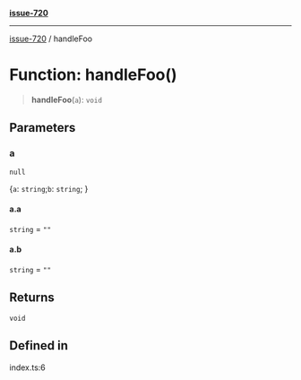 [**issue-720**](../README.md)

***

[issue-720](../README.md) / handleFoo

# Function: handleFoo()

> **handleFoo**(`a`): `void`

## Parameters

### a

`null`

\{`a`: `string`;`b`: `string`; \}

#### a.a

`string` = `""`

#### a.b

`string` = `""`

## Returns

`void`

## Defined in

index.ts:6
